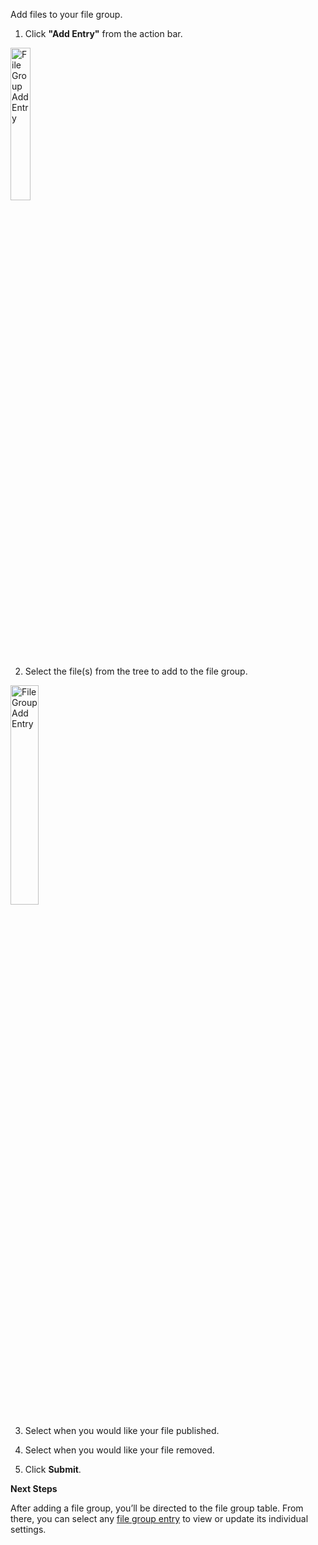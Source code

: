 Add files to your file group.

1. Click **"Add Entry"** from the action bar.

<p><img src="/static/images/file-group/file-group-add-entry-menu.jpg" alt="File Group Add Entry" style="width: 25%;"></p>

2. Select the file(s) from the tree to add to the file group.

<p><img src="/static/images/file-group/file-group-add-entry.jpg" alt="File Group Add Entry" style="width: 30%;"></p>

3. Select when you would like your file published.

4. Select when you would like your file removed.

5. Click <span class="text-blue">**Submit**</span>.

**Next Steps**

After adding a file group, you’ll be directed to the file group table. From there, you can select any [file group entry](/workspace/websites/file-group/file-group-detail/) to view or update its individual settings.